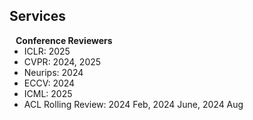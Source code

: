 ## Services

<h4 style="margin:0 10px 0;">Conference Reviewers</h4>

<ul style="margin:0 0 5px;">
  <li>ICLR: 2025</li>
  <li>CVPR: 2024, 2025</li>
  <li>Neurips: 2024</li>
  <li>ECCV: 2024</li>
  <li>ICML: 2025</li>
  <li>ACL Rolling Review: 2024 Feb, 2024 June, 2024 Aug</li>
</ul>

<!-- <h4 style="margin:0 10px 0;">Journal Reviewers</h4>

<ul style="margin:0 0 20px;">
  <li><a href="https://www.computer.org/csdl/journal/tp"><autocolor>IEEE Transactions on Pattern Analysis and Machine Intelligence (TPAMI)</autocolor></a></li>
  <li><a href="https://www.springer.com/journal/11263"><autocolor>International Journal of Computer Vision (IJCV)</autocolor></a></li>
</ul> -->
